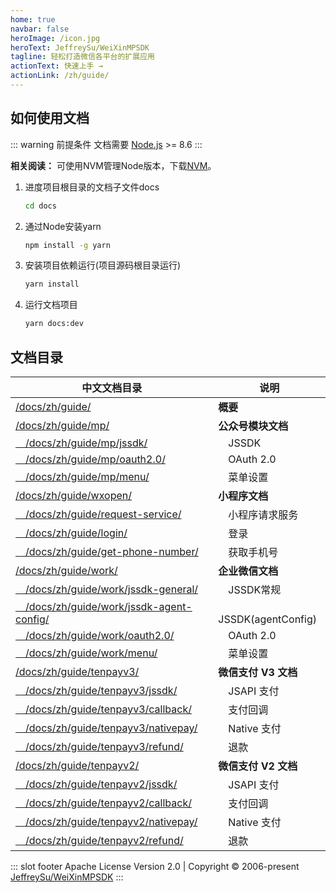 ```yaml
---
home: true
navbar: false
heroImage: /icon.jpg
heroText: JeffreySu/WeiXinMPSDK
tagline: 轻松打造微信各平台的扩展应用
actionText: 快速上手 →
actionLink: /zh/guide/
---
```


## 如何使用文档

::: warning 前提条件
文档需要 [Node.js](https://nodejs.org/en/) >= 8.6
:::

**相关阅读：** 可使用NVM管理Node版本，下载[NVM](https://github.com/coreybutler/nvm-windows/releases)。

1. 进度项目根目录的文档子文件docs

   ``` bash
   cd docs
   ```

2. 通过Node安装yarn

   ``` bash
   npm install -g yarn
   ```

3. 安装项目依赖运行(项目源码根目录运行)

   ``` bash
   yarn install
   ```

4. 运行文档项目

   ``` bash
   yarn docs:dev
   ```

## 文档目录

| 中文文档目录                                                                               | 说明                     |
| ----------------------------------------------------------------------------------------- | ------------------------ |
| [/docs/zh/guide/](https://github.com/JeffreySu/WeiXinMPSDK/tree/master/docs/zh/guide/)                                                        | **概要**                 |
| [/docs/zh/guide/mp/](https://github.com/JeffreySu/WeiXinMPSDK/tree/master/docs/zh/guide/mp/install.md)                                        | **公众号模块文档**       |
| [&emsp;/docs/zh/guide/mp/jssdk/](https://github.com/JeffreySu/WeiXinMPSDK/tree/master/docs/zh/guide/mp/jssdk.md)                              | &emsp;JSSDK              |
| [&emsp;/docs/zh/guide/mp/oauth2.0/](https://github.com/JeffreySu/WeiXinMPSDK/tree/master/docs/zh/guide/mp/oauth2.0.md)                        | &emsp;OAuth 2.0          |
| [&emsp;/docs/zh/guide/mp/menu/](https://github.com/JeffreySu/WeiXinMPSDK/tree/master/docs/zh/guide/mp/menu.md)                                | &emsp;菜单设置            |
| [/docs/zh/guide/wxopen/](https://github.com/JeffreySu/WeiXinMPSDK/tree/master/docs/zh/guide/wxopen/install.md)                                | **小程序文档**           |
| [&emsp;/docs/zh/guide/request-service/](https://github.com/JeffreySu/WeiXinMPSDK/tree/master/docs/zh/guide/wxopen/request-service.md)         | &emsp;小程序请求服务      |
| [&emsp;/docs/zh/guide/login/](https://github.com/JeffreySu/WeiXinMPSDK/tree/master/docs/zh/guide/wxopen/login.md)                             | &emsp;登录               |
| [&emsp;/docs/zh/guide/get-phone-number/](https://github.com/JeffreySu/WeiXinMPSDK/tree/master/docs/zh/guide/wxopen/get-phone-number.md)       | &emsp;获取手机号          |
| [/docs/zh/guide/work/](https://github.com/JeffreySu/WeiXinMPSDK/tree/master/docs/zh/guide/work/install.md)                                    | **企业微信文档**         |
| [&emsp;/docs/zh/guide/work/jssdk-general/](https://github.com/JeffreySu/WeiXinMPSDK/tree/master/docs/zh/guide/work/jssdk-general.md)          | &emsp;JSSDK常规          |
| [&emsp;/docs/zh/guide/work/jssdk-agent-config/](https://github.com/JeffreySu/WeiXinMPSDK/tree/master/docs/zh/guide/work/jssdk-agent-config.md)| &emsp;JSSDK(agentConfig) |
| [&emsp;/docs/zh/guide/work/oauth2.0/](https://github.com/JeffreySu/WeiXinMPSDK/tree/master/docs/zh/guide/work/oauth2.0.md)                    | &emsp;OAuth 2.0          |
| [&emsp;/docs/zh/guide/work/menu/](https://github.com/JeffreySu/WeiXinMPSDK/tree/master/docs/zh/guide/work/menu.md)                            | &emsp;菜单设置           |
| [/docs/zh/guide/tenpayv3/](https://github.com/JeffreySu/WeiXinMPSDK/tree/master/docs/zh/guide/tenpayv3/install.md)                            | **微信支付 V3 文档**     |
| [&emsp;/docs/zh/guide/tenpayv3/jssdk/](https://github.com/JeffreySu/WeiXinMPSDK/tree/master/docs/zh/guide/tenpayv3/jssdk.md)                  | &emsp;JSAPI 支付         |
| [&emsp;/docs/zh/guide/tenpayv3/callback/](https://github.com/JeffreySu/WeiXinMPSDK/tree/master/docs/zh/guide/tenpayv3/callback.md)            | &emsp;支付回调           |
| [&emsp;/docs/zh/guide/tenpayv3/nativepay/](https://github.com/JeffreySu/WeiXinMPSDK/tree/master/docs/zh/guide/tenpayv3/nativepay.md)          | &emsp;Native 支付        |
| [&emsp;/docs/zh/guide/tenpayv3/refund/](https://github.com/JeffreySu/WeiXinMPSDK/tree/master/docs/zh/guide/tenpayv3/refund.md)                | &emsp;退款               |
| [/docs/zh/guide/tenpayv2/](https://github.com/JeffreySu/WeiXinMPSDK/tree/master/docs/zh/guide/tenpayv2/install.md)                            | **微信支付 V2 文档**      |
| [&emsp;/docs/zh/guide/tenpayv2/jssdk/](https://github.com/JeffreySu/WeiXinMPSDK/tree/master/docs/zh/guide/tenpayv2/jssdk.md)                  | &emsp;JSAPI 支付          |
| [&emsp;/docs/zh/guide/tenpayv2/callback/](https://github.com/JeffreySu/WeiXinMPSDK/tree/master/docs/zh/guide/tenpayv2/callback.md)            | &emsp;支付回调            |
| [&emsp;/docs/zh/guide/tenpayv2/nativepay/](https://github.com/JeffreySu/WeiXinMPSDK/tree/master/docs/zh/guide/tenpayv2/nativepay.md)          | &emsp;Native 支付         |
| [&emsp;/docs/zh/guide/tenpayv2/refund/](https://github.com/JeffreySu/WeiXinMPSDK/tree/master/docs/zh/guide/tenpayv2/refund.md)                | &emsp;退款                |

::: slot footer
Apache License Version 2.0 | Copyright © 2006-present [JeffreySu/WeiXinMPSDK](https://github.com/JeffreySu/WeiXinMPSDK)
:::
